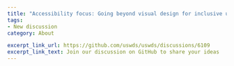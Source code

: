 ```yaml
---
title: "Accessibility focus: Going beyond visual design for inclusive user experiences"
tags:
- New discussion
category: About

excerpt_link_url: https://github.com/uswds/uswds/discussions/6109
excerpt_link_text: Join our discussion on GitHub to share your ideas
---
```

